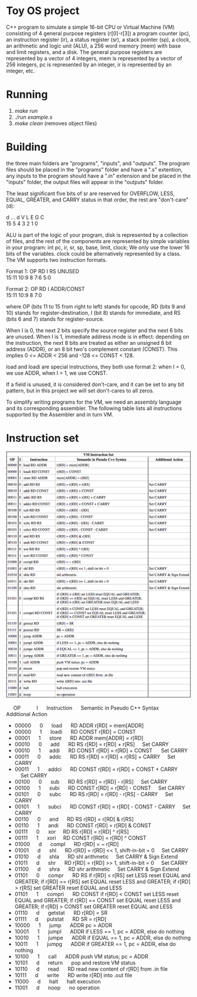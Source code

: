 # Toy OS project
C++ program to simulate a simple 16-bit CPU or Virtual Machine (VM) consisting of 4 general purpose registers (r[0]-r[3]) a program counter (pc), an instruction register (ir), a status register (sr), a stack pointer (sp), a clock, an arithmetic and logic unit (ALU), a 256 word memory (mem) with base and limit registers, and a disk. 
The general purpose registers are represented by a vector of 4 integers, mem is represented by a vector of 256 integers, pc is represented by an integer, ir is represented by an integer, etc.
# Running 
1. *make run*
2. *./run example.s*
3. *make clean* (removes object files)

# Building
the three main folders are "programs", "inputs", and "outputs". The program files should be placed in the "programs" folder and have a ".s" extention, any inputs to the program should have a ".in" extension and be placed in the "inputs" folder, the output files will appear in the "outputs" folder. 


The least significant five bits of sr are reserved for OVERFLOW, LESS, EQUAL, GREATER, and CARRY status in that order, the rest are "don't-care" (d): 

  d  	          ...          	  d  	  V  	  L  	  E  	  G  	  C  
15		  5	  4	  3	  2	  1	  0

ALU is part of the logic of your program, disk is represented by a collection of files, and the rest of the components are represented by simple variables in your program:
	int pc, ir, sr, sp, base, limit, clock;
We only use the lower 16 bits of the variables. clock could be alternatively represented by a class.
The VM supports two instruction formats. 

Format 1:
      OP      	RD	I	RS	      UNUSED        
      15:11      	10:9	8	7:6	          5:0      

Format 2:
      OP      	RD	I	      ADDR/CONST      
      15:11      	10:9	8	              7:0      

where OP (bits 11 to 15 from right to left) stands for opcode, 
RD (bits 9 and 10) stands for register-destination, 
I (bit 8) stands for immediate, 
and RS (bits 6 and 7) stands for register-source. 

When I is 0, the next 2 bits specify the source register and the next 6 bits are unused. 
When I is 1, immediate address mode is in effect: depending on the instruction, the next 8 bits are treated as either an unsigned 8 bit address (ADDR), or an 8 bit two's complement constant (CONST). This implies 0 <= ADDR < 256 and -128 <= CONST < 128. 

load and loadi are special instructions, they both use format 2: when I = 0, we use ADDR, when I = 1, we use CONST. 

If a field is unused, it is considered don't-care, and it can be set to any bit pattern, but in this project we will set don't-cares to all zeros. 

To simplify writing programs for the VM, we need an assembly language and its corresponding assembler. The following table lists all instructions supported by the Assembler and in turn VM. 



# Instruction set 
![alt text](https://github.com/Ivan-Rdrgz/OS/blob/master/instruction_sheet.png)

 &nbsp;&nbsp;&nbsp;&nbsp; OP &nbsp;&nbsp;&nbsp;&nbsp; &nbsp;&nbsp;&nbsp;&nbsp;	I &nbsp;&nbsp;&nbsp;&nbsp;	Instruction &nbsp;&nbsp;&nbsp;&nbsp; 	Semantic in Pseudo C++ Syntax  &nbsp;&nbsp;&nbsp;&nbsp; &nbsp;&nbsp;&nbsp;&nbsp; 	Additional Action
* 00000 &nbsp;&nbsp;&nbsp;&nbsp;	0 &nbsp;&nbsp;&nbsp;&nbsp;	load  &nbsp;&nbsp;&nbsp;&nbsp; RD ADDR 	r[RD] = mem[ADDR]
* 00000 &nbsp;&nbsp;&nbsp;&nbsp;	1 &nbsp;&nbsp;&nbsp;&nbsp;	loadi &nbsp;&nbsp;&nbsp;&nbsp; RD CONST	r[RD] = CONST
* 00001 &nbsp;&nbsp;&nbsp;&nbsp;	1 &nbsp;&nbsp;&nbsp;&nbsp;	store &nbsp;&nbsp;&nbsp;&nbsp; RD ADDR	mem[ADDR] = r[RD]
* 00010 &nbsp;&nbsp;&nbsp;&nbsp;	0 &nbsp;&nbsp;&nbsp;&nbsp;	add &nbsp;&nbsp;&nbsp;&nbsp; RD RS	r[RD] = r[RD] + r[RS]	 &nbsp;&nbsp;&nbsp;&nbsp;Set CARRY
* 00010 &nbsp;&nbsp;&nbsp;&nbsp;	1 &nbsp;&nbsp;&nbsp;&nbsp; 	addi &nbsp;&nbsp;&nbsp;&nbsp; RD CONST	r[RD] = r[RD] + CONST &nbsp;&nbsp;&nbsp;&nbsp;	Set CARRY
* 00011 &nbsp;&nbsp;&nbsp;&nbsp;	0 &nbsp;&nbsp;&nbsp;&nbsp;	addc &nbsp;&nbsp;&nbsp;&nbsp; RD RS	r[RD] = r[RD] + r[RS] + CARRY	 &nbsp;&nbsp;&nbsp;&nbsp;Set CARRY
* 00011 &nbsp;&nbsp;&nbsp;&nbsp;	1 &nbsp;&nbsp;&nbsp;&nbsp;	addci &nbsp;&nbsp;&nbsp;&nbsp; RD CONST	r[RD] = r[RD] + CONST + CARRY	 &nbsp;&nbsp;&nbsp;&nbsp;Set CARRY
* 00100 &nbsp;&nbsp;&nbsp;&nbsp;	0 &nbsp;&nbsp;&nbsp;&nbsp;	sub &nbsp;&nbsp;&nbsp;&nbsp; RD RS	r[RD] = r[RD] - r[RS]	 &nbsp;&nbsp;&nbsp;&nbsp;Set CARRY
* 00100 &nbsp;&nbsp;&nbsp;&nbsp;	1 &nbsp;&nbsp;&nbsp;&nbsp;	subi &nbsp;&nbsp;&nbsp;&nbsp; RD CONST	r[RD] = r[RD] - CONST	 &nbsp;&nbsp;&nbsp;&nbsp;Set CARRY
* 00101 &nbsp;&nbsp;&nbsp;&nbsp;	0 &nbsp;&nbsp;&nbsp;&nbsp;	subc &nbsp;&nbsp;&nbsp;&nbsp; RD RS	r[RD] = r[RD] - r[RS] - CARRY	 &nbsp;&nbsp;&nbsp;&nbsp;Set CARRY
* 00101 &nbsp;&nbsp;&nbsp;&nbsp;	1 &nbsp;&nbsp;&nbsp;&nbsp;	subci &nbsp;&nbsp;&nbsp;&nbsp; RD CONST	r[RD] = r[RD] - CONST - CARRY	 &nbsp;&nbsp;&nbsp;&nbsp;Set CARRY
* 00110 &nbsp;&nbsp;&nbsp;&nbsp;	0 &nbsp;&nbsp;&nbsp;&nbsp;	and &nbsp;&nbsp;&nbsp;&nbsp; RD RS	r[RD] = r[RD] & r[RS]
* 00110 &nbsp;&nbsp;&nbsp;&nbsp;	1 &nbsp;&nbsp;&nbsp;&nbsp;	andi &nbsp;&nbsp;&nbsp;&nbsp; RD CONST	r[RD] = r[RD] & CONST
* 00111 &nbsp;&nbsp;&nbsp;&nbsp;	0 &nbsp;&nbsp;&nbsp;&nbsp;	xor  &nbsp;&nbsp;&nbsp;&nbsp;RD RS	r[RD] = r[RD] ^ r[RS]
* 00111 &nbsp;&nbsp;&nbsp;&nbsp;	1 &nbsp;&nbsp;&nbsp;&nbsp;	xori  &nbsp;&nbsp;&nbsp;&nbsp;RD CONST	r[RD] = r[RD] ^ CONST
* 01000 &nbsp;&nbsp;&nbsp;&nbsp;	d &nbsp;&nbsp;&nbsp;&nbsp;	compl &nbsp;&nbsp;&nbsp;&nbsp; RD	r[RD] = ~ r[RD]
* 01001 &nbsp;&nbsp;&nbsp;&nbsp;	d &nbsp;&nbsp;&nbsp;&nbsp;	shl &nbsp;&nbsp;&nbsp;&nbsp; RD	r[RD] = r[RD] << 1, shift-in-bit = 0	 &nbsp;&nbsp;&nbsp;&nbsp;Set CARRY
* 01010 &nbsp;&nbsp;&nbsp;&nbsp;	d &nbsp;&nbsp;&nbsp;&nbsp;	shla &nbsp;&nbsp;&nbsp;&nbsp; RD	shl arithmetic	 &nbsp;&nbsp;&nbsp;&nbsp;Set CARRY & Sign Extend
* 01011 &nbsp;&nbsp;&nbsp;&nbsp;	d &nbsp;&nbsp;&nbsp;&nbsp;	shr &nbsp;&nbsp;&nbsp;&nbsp; RD	r[RD] = r[RD] >> 1, shift-in-bit = 0	 &nbsp;&nbsp;&nbsp;&nbsp;Set CARRY
* 01100 &nbsp;&nbsp;&nbsp;&nbsp;	d &nbsp;&nbsp;&nbsp;&nbsp;	shra &nbsp;&nbsp;&nbsp;&nbsp; RD	shr arithmetic	 &nbsp;&nbsp;&nbsp;&nbsp;Set CARRY & Sign Extend
* 01101 &nbsp;&nbsp;&nbsp;&nbsp;	0 &nbsp;&nbsp;&nbsp;&nbsp;	compr &nbsp;&nbsp;&nbsp;&nbsp; RD RS	if r[RD] < r[RS] set LESS reset EQUAL and GREATER; if r[RD] == r[RS] set EQUAL reset LESS and GREATER; if 			r[RD] > r[RS] set GREATER reset EQUAL and LESS
* 01101 &nbsp;&nbsp;&nbsp;&nbsp;	1 &nbsp;&nbsp;&nbsp;&nbsp;	compri &nbsp;&nbsp;&nbsp;&nbsp; RD CONST if r[RD] < CONST set LESS reset EQUAL and GREATER; if r[RD] == CONST set EQUAL reset LESS and GREATER; if 			r[RD] > CONST set GREATER reset EQUAL and LESS
* 01110 &nbsp;&nbsp;&nbsp;&nbsp;	d &nbsp;&nbsp;&nbsp;&nbsp;	getstat &nbsp;&nbsp;&nbsp;&nbsp; RD	r[RD] = SR
* 01111 &nbsp;&nbsp;&nbsp;&nbsp;	d &nbsp;&nbsp;&nbsp;&nbsp;	putstat &nbsp;&nbsp;&nbsp;&nbsp; RD	SR = r[RD]
* 10000 &nbsp;&nbsp;&nbsp;&nbsp;	1 &nbsp;&nbsp;&nbsp;&nbsp;	jump &nbsp;&nbsp;&nbsp;&nbsp; ADDR	pc = ADDR
* 10001 &nbsp;&nbsp;&nbsp;&nbsp;	1 &nbsp;&nbsp;&nbsp;&nbsp;	jumpl &nbsp;&nbsp;&nbsp;&nbsp; ADDR	if LESS == 1, pc = ADDR, else do nothing
* 10010 &nbsp;&nbsp;&nbsp;&nbsp;	1 &nbsp;&nbsp;&nbsp;&nbsp;	jumpe &nbsp;&nbsp;&nbsp;&nbsp; ADDR	if EQUAL == 1, pc = ADDR, else do nothing
* 10011 &nbsp;&nbsp;&nbsp;&nbsp;	1 &nbsp;&nbsp;&nbsp;&nbsp;	jumpg &nbsp;&nbsp;&nbsp;&nbsp; ADDR	if GREATER == 1, pc = ADDR, else do nothing
* 10100 &nbsp;&nbsp;&nbsp;&nbsp;	1 &nbsp;&nbsp;&nbsp;&nbsp;	call &nbsp;&nbsp;&nbsp;&nbsp; ADDR	push VM status; pc = ADDR
* 10101 &nbsp;&nbsp;&nbsp;&nbsp;	d &nbsp;&nbsp;&nbsp;&nbsp;	return &nbsp;&nbsp;&nbsp;&nbsp;	pop and restore VM status
* 10110 &nbsp;&nbsp;&nbsp;&nbsp;	d &nbsp;&nbsp;&nbsp;&nbsp;	read &nbsp;&nbsp;&nbsp;&nbsp; RD	read new content of r[RD] from .in file
* 10111 &nbsp;&nbsp;&nbsp;&nbsp;	d &nbsp;&nbsp;&nbsp;&nbsp;	write &nbsp;&nbsp;&nbsp;&nbsp; RD	write r[RD] into .out file
* 11000 &nbsp;&nbsp;&nbsp;&nbsp;	d &nbsp;&nbsp;&nbsp;&nbsp;	halt &nbsp;&nbsp;&nbsp;&nbsp;	halt execution
* 11001 &nbsp;&nbsp;&nbsp;&nbsp;	d &nbsp;&nbsp;&nbsp;&nbsp;	noop &nbsp;&nbsp;&nbsp;&nbsp;	no operation 
